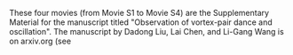 These four movies (from Movie S1 to Movie S4) are the Supplementary Material for the manuscript titled "Observation of vortex-pair dance and oscillation".
The manuscript by Dadong Liu, Lai Chen, and Li-Gang Wang is on arxiv.org (see 
